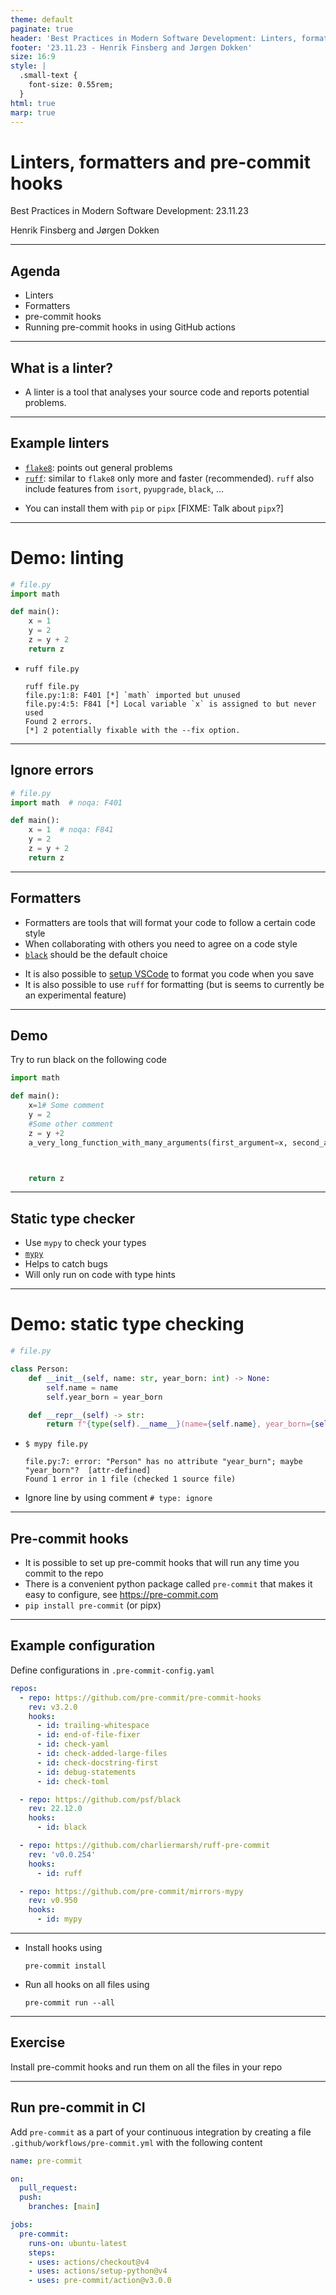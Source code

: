 ```yaml
---
theme: default
paginate: true
header: 'Best Practices in Modern Software Development: Linters, formatters and pre-commit hooks'
footer: '23.11.23 - Henrik Finsberg and Jørgen Dokken'
size: 16:9
style: |
  .small-text {
    font-size: 0.55rem;
  }
html: true
marp: true
---
```


# Linters, formatters and pre-commit hooks
Best Practices in Modern Software Development: 23.11.23

Henrik Finsberg and Jørgen Dokken

---


## Agenda

- Linters
- Formatters
- pre-commit hooks
- Running pre-commit hooks in using GitHub actions



---

## What is a linter?

- A linter is a tool that analyses your source code and reports potential problems.

---

## Example linters

- [`flake8`](https://github.com/PyCQA/flake8): points out general problems
- [`ruff`](https://github.com/astral-sh/ruff): similar to `flake8` only more and faster (recommended). `ruff` also include features from `isort`, `pyupgrade`, `black`, ...

* You can install them with `pip` or `pipx` [FIXME: Talk about `pipx`?]

---

# Demo: linting

```python
# file.py
import math

def main():
    x = 1
    y = 2
    z = y + 2
    return z
```

* `ruff file.py`
    ```
    ruff file.py
    file.py:1:8: F401 [*] `math` imported but unused
    file.py:4:5: F841 [*] Local variable `x` is assigned to but never used
    Found 2 errors.
    [*] 2 potentially fixable with the --fix option.
    ```

---

## Ignore errors

```python
# file.py
import math  # noqa: F401

def main():
    x = 1  # noqa: F841
    y = 2
    z = y + 2
    return z
```

---

## Formatters

- Formatters are tools that will format your code to follow a certain code style
- When collaborating with others you need to agree on a code style
- [`black`](https://github.com/psf/black) should be the default choice
* It is also possible to [setup VSCode](https://code.visualstudio.com/docs/python/formatting) to format you code when you save
* It is also possible to use `ruff` for formatting (but is seems to currently be an experimental feature)

---

## Demo

Try to run black on the following code

```python
import math

def main():
    x=1# Some comment
    y = 2
    #Some other comment
    z = y +2
    a_very_long_function_with_many_arguments(first_argument=x, second_argument=y, third_argument=z)



    return z
```

---

## Static type checker

- Use `mypy` to check your types
- [`mypy`](https://mypy.readthedocs.io/en/stable/)
- Helps to catch bugs
- Will only run on code with type hints

---

# Demo: static type checking

```python
# file.py

class Person:
    def __init__(self, name: str, year_born: int) -> None:
        self.name = name
        self.year_born = year_born

    def __repr__(self) -> str:
        return f"{type(self).__name__}(name={self.name}, year_born={self.year_burn})"
```

* `$ mypy file.py`
    ```
    file.py:7: error: "Person" has no attribute "year_burn"; maybe "year_born"?  [attr-defined]
    Found 1 error in 1 file (checked 1 source file)
    ```
* Ignore line by using comment `# type: ignore`

---

## Pre-commit hooks

- It is possible to set up pre-commit hooks that will run any time you commit to the repo
- There is a convenient python package called `pre-commit` that makes it easy to configure, see https://pre-commit.com
- `pip install pre-commit` (or pipx)

---

## Example configuration

Define configurations in `.pre-commit-config.yaml`

```yaml
repos:
  - repo: https://github.com/pre-commit/pre-commit-hooks
    rev: v3.2.0
    hooks:
      - id: trailing-whitespace
      - id: end-of-file-fixer
      - id: check-yaml
      - id: check-added-large-files
      - id: check-docstring-first
      - id: debug-statements
      - id: check-toml

  - repo: https://github.com/psf/black
    rev: 22.12.0
    hooks:
      - id: black

  - repo: https://github.com/charliermarsh/ruff-pre-commit
    rev: 'v0.0.254'
    hooks:
      - id: ruff

  - repo: https://github.com/pre-commit/mirrors-mypy
    rev: v0.950
    hooks:
      - id: mypy
```

---

* Install hooks using
    ```
    pre-commit install
    ```

* Run all hooks on all files using
    ```
    pre-commit run --all
    ```

---

## Exercise

Install pre-commit hooks and run them on all the files in your repo

---

## Run pre-commit in CI

Add `pre-commit` as a part of your continuous integration by creating a file `.github/workflows/pre-commit.yml` with the following content

```yaml
name: pre-commit

on:
  pull_request:
  push:
    branches: [main]

jobs:
  pre-commit:
    runs-on: ubuntu-latest
    steps:
    - uses: actions/checkout@v4
    - uses: actions/setup-python@v4
    - uses: pre-commit/action@v3.0.0
```
